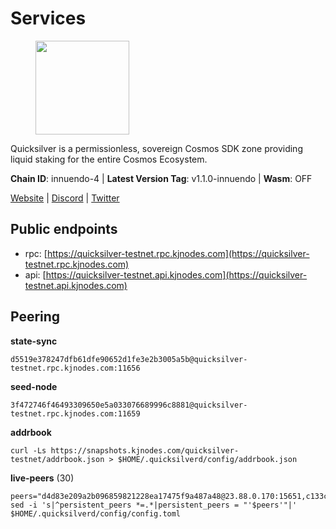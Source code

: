 # Services

<figure><img src="https://raw.githubusercontent.com/kj89/testnet_manuals/main/pingpub/logos/quicksilver.png" width="150" alt=""><figcaption></figcaption></figure>

Quicksilver is a permissionless, sovereign Cosmos SDK zone providing liquid staking for the entire Cosmos Ecosystem.

**Chain ID**: innuendo-4 | **Latest Version Tag**: v1.1.0-innuendo | **Wasm**: OFF

[Website](https://quicksilver.zone) | [Discord](https://discord.gg/quicksilverprotocol) | [Twitter](https://twitter.com/quicksilverzone)


## Public endpoints

* rpc: [https://quicksilver-testnet.rpc.kjnodes.com](https://quicksilver-testnet.rpc.kjnodes.com)
* api: [https://quicksilver-testnet.api.kjnodes.com](https://quicksilver-testnet.api.kjnodes.com)

## Peering

**state-sync**

```
d5519e378247dfb61dfe90652d1fe3e2b3005a5b@quicksilver-testnet.rpc.kjnodes.com:11656
```

**seed-node**

```
3f472746f46493309650e5a033076689996c8881@quicksilver-testnet.rpc.kjnodes.com:11659
```

**addrbook**
```
curl -Ls https://snapshots.kjnodes.com/quicksilver-testnet/addrbook.json > $HOME/.quicksilverd/config/addrbook.json
```

**live-peers** (30)
```
peers="d4d83e209a2b096859821228ea17475f9a487a48@23.88.0.170:15651,c133c4c0c7034c8c345330f394984ad08092fc14@138.201.17.11:27656,13564ca7ffcc8fa6bcc6d405c96fe8c724ec17da@88.99.213.25:11656,41f7d7004cace7bd1760a5f980a86123700c8f1d@185.146.148.116:26656,c9a74cdd754a8ccc9243ac2b245e4caaa78695aa@45.85.147.96:26656,2caa7ddd45818914e96f540d2fc71784826bc660@161.97.155.94:26656,0a3ac40a7a4ce35978c4da97be2eb6974bc3c58b@185.252.233.217:46656,66f9d8f52a4637dc9215cdaa8dc2977633e52bbf@95.217.144.121:26656,2096650d8586b858d3369205f3b46ac4c765bc8e@65.109.53.155:26656,a37474c1f254cd4b16d924327a755c914e8e7d86@65.109.30.53:26656,2be586e675b0f55c96905cc83496861c64112f44@65.108.99.224:56656,e0f0703e9ce343c46e0ec01b19216715e817b358@65.109.85.170:28656,bdb93c655989b2c1882339fabb013317066dda56@95.214.52.138:26676,46f97e49a49694aead28c27be2c19300f509e273@65.108.129.94:26656,3da9fbcb9ec210ec1c94ebc49f46fad3d3721e77@65.108.136.39:26651,cfbf02b41e7fe78d51abfa93f342afd0687203c0@212.227.151.143:36656,c409d9297f85d1290b4d6b208a1e66015c51434d@5.161.145.173:26656,97377c16946f8e1fa69e7c2c6b7feb32c2090f09@116.202.227.117:11656,c4489720ba051c79f5bb16ae5d81341b0f248e19@34.240.190.194:26656,796e72ffc343c187cd5e8397c0c09c0671d228e0@185.16.39.51:26656,78acdbabc08231765444b3143a222d433a5157e1@142.132.205.94:15651,fd10105bbfaaf9d45aafe13a34cdaed9cdca239d@51.89.7.235:26650,b9b8bb23e61d53ff3b293485d04ea567ebcd7933@65.108.65.94:26656,025e1a9ba7e536e1db47569b55081f7adf6d2f9e@95.217.83.28:26636,3c48a780b85d248e34e63eca5d44c624f93d09d5@135.181.59.162:11156,22a393fe9174c29081ad8aeaf14ce01b9a79d8c6@159.203.28.113:26656,858ba6bc33a6d13fdd9ddad344d788dcf91cf565@142.132.151.99:15651,3519e61e653db97f5d1c7f1bec9b0072bca4d5fe@144.76.45.59:16656,8ff8a186fe9cbc70d0f34891fa051f87e561a48b@158.160.0.93:26656,03332cdbc3d354846a18992effbb8c20aa28f52a@65.21.133.125:28656"
sed -i 's|^persistent_peers *=.*|persistent_peers = "'$peers'"|' $HOME/.quicksilverd/config/config.toml
```
